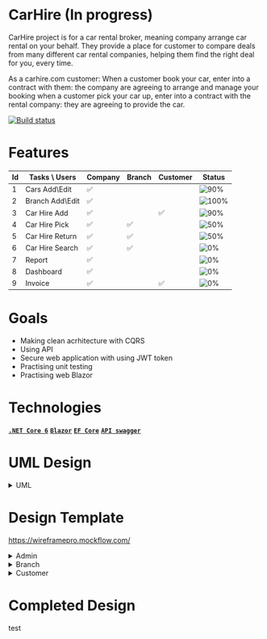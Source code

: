 # CarHire (In progress)
CarHire project is for a car rental broker, meaning company arrange car rental on your behalf. 
They provide a place for customer to compare deals from many different car rental companies, helping them find the right deal for you, every time.

As a carhire.com  customer:
When a customer book your car, enter into a contract with them: the company are agreeing to arrange and manage your booking when a customer pick your car up,
enter into a contract with the rental company: they are agreeing to provide the car.

[![Build status](https://dev.azure.com/stopaloglu16/CarHire/_apis/build/status/CarHire-ASP.NET%20Core-CI)](https://dev.azure.com/stopaloglu16/CarHire/_build/latest?definitionId=22)

# Features

| Id | Tasks \ Users   | Company | Branch | Customer | Status |
| -- | --------------- | - | - | - | - |
| 1  | Cars Add\Edit   | ✅ |  |  | ![90%](https://progress-bar.dev/90)|
| 2  | Branch Add\Edit | ✅ |  |  | ![100%](https://progress-bar.dev/100) |
| 3  | Car Hire Add    | ✅ |  | ✅ | ![90%](https://progress-bar.dev/90) |
| 4  | Car Hire Pick   | ✅ | ✅ |  | ![50%](https://progress-bar.dev/50)|
| 5  | Car Hire Return | ✅ | ✅ |  | ![50%](https://progress-bar.dev/50) |
| 6  | Car Hire Search | ✅ | ✅ |  | ![0%](https://progress-bar.dev/0)|
| 7  | Report          | ✅ |  |  | ![0%](https://progress-bar.dev/0) |
| 8  | Dashboard       | ✅ |  |  | ![0%](https://progress-bar.dev/0) |
| 9  | Invoice         | ✅ |  | ✅ | ![0%](https://progress-bar.dev/0) |


# Goals

- Making clean acrhitecture with CQRS
- Using API
- Secure web application with using JWT token
- Practising unit testing 
- Practising web Blazor

# Technologies

**[`.NET Core 6`](https://dotnet.microsoft.com/download)**
**[`Blazor`](https://dotnet.microsoft.com/apps/aspnet/web-apps/blazor)** 
**[`EF Core`](https://github.com/dotnet/efcore)**
**[`API swagger`](https://swagger.io)**

# UML Design

<details><summary> UML </summary><blockquote>
<img src="ScrShot/CarHire UML.jpeg" name="image-name">
</blockquote></details>

# Design Template

https://wireframepro.mockflow.com/

<details><summary> Admin </summary><blockquote>
<details><summary> Cars </summary><blockquote>
<img src="ScrShot/AdminCars.png" name="image-name">
</blockquote></details>
<details><summary> Car Detail </summary><blockquote>
<img src="ScrShot/AdminCarDetails.png" name="image-name">
</blockquote></details>
<details><summary> Car Model </summary><blockquote>
<img src="ScrShot/AdminCarModel.png" name="image-name">
</blockquote></details>
<details><summary> Branch Detail </summary><blockquote>
<img src="ScrShot/AdminBranchDetails.png" name="image-name">
</blockquote></details>
</blockquote></details>

<details><summary> Branch </summary><blockquote>
<details><summary> Car Update </summary><blockquote>
<img src="ScrShot/BranchCarUpdate.png" name="image-name">
</blockquote></details>
</blockquote></details>

<details><summary> Customer </summary><blockquote>
<details><summary> Car Search </summary><blockquote>
<img src="ScrShot/CustomerCarSearch.png" name="image-name">
</blockquote></details>
<details><summary> Car Book </summary><blockquote>
<img src="ScrShot/CustomerCarBook.png" name="image-name">
</blockquote></details>
</blockquote></details>

# Completed Design

test

